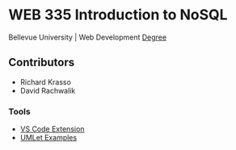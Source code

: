 # WEB 335 Introduction to NoSQL

Bellevue University | Web Development [Degree](http://www.bellevue.edu/degrees/bachelor/web-development-bs 'Designed by developers for developers.')

## Contributors

- Richard Krasso
- David Rachwalik

### Tools

- [VS Code Extension](https://marketplace.visualstudio.com/items?itemName=TheUMLetTeam.umlet)
- [UMLet Examples](http://www.itmeyer.at/umlet/uml2)
